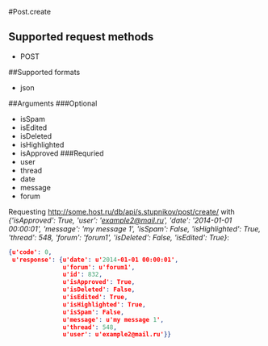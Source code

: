 #Post.create

## Supported request methods 
* POST

##Supported formats
* json

##Arguments
###Optional
* isSpam
* isEdited
* isDeleted
* isHighlighted
* isApproved
###Requried
* user
* thread
* date
* message
* forum

Requesting http://some.host.ru/db/api/s.stupnikov/post/create/ with _{'isApproved': True, 'user': 'example2@mail.ru', 'date': '2014-01-01 00:00:01', 'message': 'my message 1', 'isSpam': False, 'isHighlighted': True, 'thread': 548, 'forum': 'forum1', 'isDeleted': False, 'isEdited': True}_:
```json
{u'code': 0,
 u'response': {u'date': u'2014-01-01 00:00:01',
               u'forum': u'forum1',
               u'id': 832,
               u'isApproved': True,
               u'isDeleted': False,
               u'isEdited': True,
               u'isHighlighted': True,
               u'isSpam': False,
               u'message': u'my message 1',
               u'thread': 548,
               u'user': u'example2@mail.ru'}}
```
